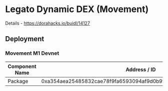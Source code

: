 # Legato Dynamic DEX (Movement)

Details - https://dorahacks.io/buidl/14127

## Deployment


### Movement M1 Devnet

Component Name | Address / ID
--- | --- 
Package |  0xa354aea25485832cae78f9fa6593094af9d0b9f17f2a62f68e42ac81c8784d9d
